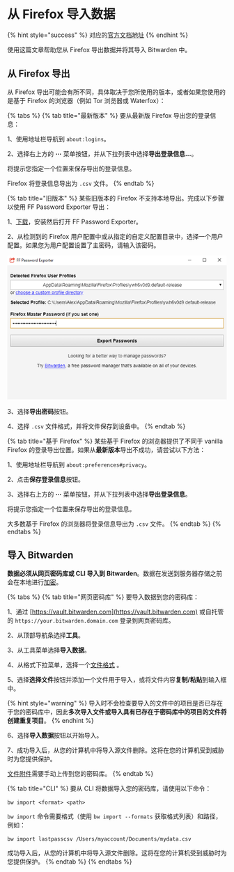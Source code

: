# 从 Firefox 导入数据

{% hint style="success" %}
对应的[官方文档地址](https://bitwarden.com/help/article/import-from-firefox/)
{% endhint %}

使用这篇文章帮助您从 Firefox 导出数据并将其导入 Bitwarden 中。

## 从 Firefox 导出 <a href="#export-from-firefox" id="export-from-firefox"></a>

从 Firefox 导出可能会有所不同，具体取决于您所使用的版本，或者如果您使用的是基于 Firefox 的浏览器（例如 Tor 浏览器或 Waterfox）：

{% tabs %}
{% tab title="最新版本" %}
要从最新版 Firefox 导出您的登录信息：

1、使用地址栏导航到 `about:logins`。

2、选择右上方的 **⋯** 菜单按钮，并从下拉列表中选择**导出登录信息...**。

将提示您指定一个位置来保存导出的登录信息。

Firefox 将登录信息导出为 `.csv` 文件。
{% endtab %}

{% tab title="旧版本" %}
某些旧版本的 Firefox 不支持本地导出。完成以下步骤以使用 FF Password Exporter 导出：

1、[下载](https://github.com/kspearrin/ff-password-exporter)，安装然后打开 FF Password Exporter。

2、从检测到的 Firefox 用户配置中或从指定的自定义配置目录中，选择一个用户配置。如果您为用户配置设置了主密码，请输入该密码。

![](../../../.gitbook/assets/image.png)

3、选择**导出密码**按钮。

4、选择 `.csv` 文件格式，并将文件保存到设备中。
{% endtab %}

{% tab title="基于 Firefox" %}
某些基于 Firefox 的浏览器提供了不同于 vanilla Firefox 的登录导出位置。如果从**最新版本**导出不成功，请尝试以下方法：

1、使用地址栏导航到 `about:preferences#privacy`。

2、点击**保存登录信息**按钮。

3、选择右上方的 **⋯** 菜单按钮，并从下拉列表中选择**导出登录信息**。

将提示您指定一个位置来保存导出的登录信息。

大多数基于 Firefox 的浏览器将登录信息导出为 `.csv` 文件。
{% endtab %}
{% endtabs %}

## 导入 Bitwarden <a href="#import-to-bitwarden" id="import-to-bitwarden"></a>



**数据必须从网页密码库或 CLI 导入到 Bitwarden**。数据在发送到服务器存储之前会在本地进行[加密](../../../security/encryption.md)。

{% tabs %}
{% tab title="网页密码库" %}
要导入数据到您的密码库：

1、通过 [https://vault.bitwarden.com](https://vault.bitwarden.com) 或自托管的 `https://your.bitwarden.domain.com` 登录到网页密码库。

2、从顶部导航条选择**工具**。

3、从工具菜单选择**导入数据**。

4、从格式下拉菜单，选择一个[文件格式](../import-and-export-faqs.md#q-what-file-formats-does-bitwarden-support-for-import) 。

5、选择**选择文件**按钮并添加一个文件用于导入，或将文件内容**复制/粘贴**到输入框中。

{% hint style="warning" %}
导入时不会检查要导入的文件中的项目是否已存在于您的密码库中，因此**多次导入文件或导入具有已存在于密码库中的项目的文件将创建重复项目**。
{% endhint %}

6、选择**导入数据**按钮以开始导入。

7、成功导入后，从您的计算机中将导入源文件删除。这将在您的计算机受到威胁时为您提供保护。

[文件附件](../../vault-basics/file-attachments.md)需要手动上传到您的密码库。
{% endtab %}

{% tab title="CLI" %}
要从 CLI 将数据导入您的密码库，请使用以下命令：

```shell
bw import <format> <path>
```

`bw import` 命令需要格式（使用 `bw import --formats` 获取格式列表）和路径，例如：

```shell
bw import lastpasscsv /Users/myaccount/Documents/mydata.csv
```

成功导入后，从您的计算机中将导入源文件删除。这将在您的计算机受到威胁时为您提供保护。
{% endtab %}
{% endtabs %}
